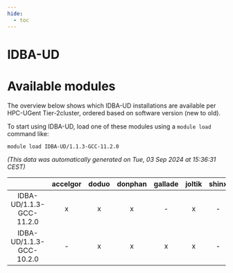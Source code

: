 ```yaml
---
hide:
  - toc
---
```


IDBA-UD
=======

# Available modules


The overview below shows which IDBA-UD installations are available per HPC-UGent Tier-2cluster, ordered based on software version (new to old).

To start using IDBA-UD, load one of these modules using a `module load` command like:

```shell
module load IDBA-UD/1.1.3-GCC-11.2.0
```

*(This data was automatically generated on Tue, 03 Sep 2024 at 15:36:31 CEST)*  

| |accelgor|doduo|donphan|gallade|joltik|shinx|skitty|
| :---: | :---: | :---: | :---: | :---: | :---: | :---: | :---: |
|IDBA-UD/1.1.3-GCC-11.2.0|x|x|x|-|x|-|x|
|IDBA-UD/1.1.3-GCC-10.2.0|-|x|x|x|x|-|x|

